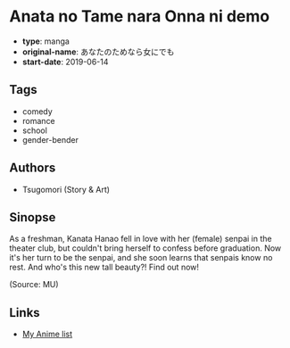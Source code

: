 # Anata no Tame nara Onna ni demo

-   **type**: manga
-   **original-name**: あなたのためなら女にでも
-   **start-date**: 2019-06-14

## Tags

-   comedy
-   romance
-   school
-   gender-bender

## Authors

-   Tsugomori (Story & Art)

## Sinopse

As a freshman, Kanata Hanao fell in love with her (female) senpai in the theater club, but couldn't bring herself to confess before graduation. Now it's her turn to be the senpai, and she soon learns that senpais know no rest. And who's this new tall beauty?! Find out now!

(Source: MU)

## Links

-   [My Anime list](https://myanimelist.net/manga/121343/Anata_no_Tame_nara_Onna_ni_demo)
